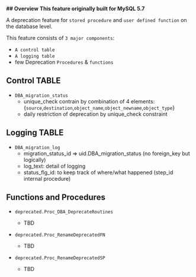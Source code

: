 **## Overview**
__This feature originally built for MySQL 5.7__

A deprecation feature for `stored procedure` and `user defined function` on the database level.

This feature consists of `3 major components`:
- `A control table`
- `A logging table`
- few Deprecation `Procedures` & `functions`

## Control TABLE
  - `DBA_migration_status`
    - unique_check contrain by combination of 4 elements:
     {`source`,`destination`,`object_name`,`object_newname`,`object_type`}
    - daily restriction of deprecation by unique_check constraint

## Logging TABLE
  - `DBA_migration_log`
     - migration_status_id => uid.DBA_migration_status (no foreign_key but logically)
     - log_text: detail of logging
     - status_flg_id: to keep track of where/what happened (step_id internal procedure)

## Functions and Procedures
  - `deprecated.Proc_DBA_DeprecateRoutines`
    - TBD

  - `deprecated.Proc_RenameDeprecatedFN`
    - TBD

  - `deprecated.Proc_RenameDeprecatedSP`
    - TBD
